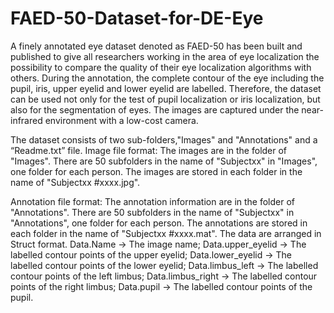 # FAED-50-Dataset-for-DE-Eye
A finely annotated eye dataset denoted as FAED-50 has been built and published to give all researchers working in the area of eye localization the possibility to compare the quality of their eye localization algorithms with others. During the annotation, the complete contour of the eye including the pupil, iris, upper eyelid and lower eyelid are labelled. Therefore, the dataset can be used not only for the test of pupil localization or iris localization, but also for the segmentation of eyes. The images are captured under the near-infrared environment with a low-cost camera.

The dataset consists of two sub-folders,"Images" and "Annotations" and a “Readme.txt” file.
Image file format: The images are in the folder of "Images". There are 50 subfolders in the name of "Subjectxx" in "Images", one folder for each person. The images are stored in each folder in the name of "Subjectxx #xxxx.jpg".

Annotation file format: The annotation information are in the folder of "Annotations". There are 50 subfolders in the name of "Subjectxx" in "Annotations", one folder for each person. The annotations are stored in each folder in the name of "Subjectxx #xxxx.mat". The data are arranged in Struct format.
Data.Name -> The image name;
Data.upper_eyelid -> The labelled contour points of the upper eyelid;
Data.lower_eyelid -> The labelled contour points of the lower eyelid; 
Data.limbus_left -> The labelled contour points of the left limbus; 
Data.limbus_right -> The labelled contour points of the right limbus; 
Data.pupil -> The labelled contour points of the pupil.
